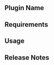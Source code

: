 <!-- 
******************************************

- THIS IS AN EXAMPLE OF HOW TO FILL OUT YOUR DOCUMENTATION OF CONTENT.

- FILL OUT THE TEMPLATE BELOW WITH YOUR INFORMATION SO OTHER PEOPLE CAN USE IT. THIS DOCUMENTATION WILL APPEAR ON THE SECTION OF THE STACKSPOT PORTAL.

******************************************
-->
## Plugin Name

<!-- Write concisely describing your Plugin. -->

## Requirements

<!-- 
[This is a guideline; delete this content and write your information outside this markup. <!-- ]

- Describe the requirements that the user needs to know before using the Plugin.
-->

## Usage

<!-- 
[This is a guideline; delete this content and write your information outside this markup. <!-- ]

Provide instructions on how to use your Plugin, including: 

- What are the input parameters/inputs?   
- Which methods to use?
- What are the resources?
- What is the file structure of the Plugin directory?
- And if necessary, add the dependencies of your Plugin.
-->

## Release Notes

<!-- 
[This is a guideline; delete this content and write your information outside this markup. <!-- ]

This section is only necessary if you publish a new Plugin version. Add what you modified, resolved issues, or latest enhancements.
-->